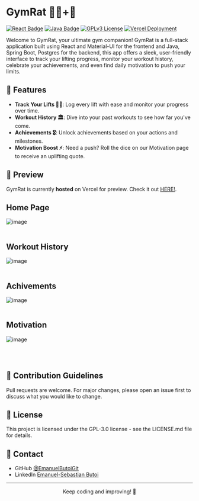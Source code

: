 # GymRat 🏋🏻+🐁

[![React Badge](https://img.shields.io/badge/Frontend-React-blue.svg?style=flat-square&logo=react)](https://reactjs.org/)
[![Java Badge](https://img.shields.io/badge/Backend-Java-red.svg?style=flat-square&logo=java)](https://www.oracle.com/java/)
[![GPLv3 License](https://img.shields.io/badge/License-GPLv3-blue.svg?style=flat-square)](https://www.gnu.org/licenses/gpl-3.0)
[![Vercel Deployment](https://img.shields.io/badge/deployed%20on-Vercel-black?style=flat-square&logo=vercel)](https://vercel.com/)

Welcome to GymRat, your ultimate gym companion! GymRat is a full-stack application built using React and Material-UI for the frontend and Java, Spring Boot, Postgres for the backend, this app offers a sleek, user-friendly interface to track your lifting progress, monitor your workout history, celebrate your achievements, and even find daily motivation to push your limits.

## 🚀 Features 

- **Track Your Lifts 🏋🏻**: Log every lift with ease and monitor your progress over time.
- **Workout History 🏛️**: Dive into your past workouts to see how far you've come.
- **Achievements 🎖️**: Unlock achievements based on your actions and milestones.
- **Motivation Boost ⚡**: Need a push? Roll the dice on our Motivation page to receive an uplifting quote.

## 🐋 Preview 

GymRat is currently **hosted** on Vercel for preview. Check it out [HERE!](https://gym-rat-ruby.vercel.app/).

## Home Page <br>
![image](https://github.com/EmanuelButoiGit/gym-rat/assets/72088440/23881451-37ad-4b08-98c3-cd306dac0633)
<br><br>
## Workout History <br>
![image](https://github.com/EmanuelButoiGit/gym-rat/assets/72088440/9edda91c-42b4-4077-9b61-edd027cbd53e)
<br><br>
## Achivements <br>
![image](https://github.com/EmanuelButoiGit/gym-rat/assets/72088440/aeac4728-27a0-474e-93f7-d557444ee7cd)
<br><br>
## Motivation <br>
![image](https://github.com/EmanuelButoiGit/gym-rat/assets/72088440/1c818847-afd5-4cd4-a58d-3b691e74cde8)

<br><br>

## 🤝 Contribution Guidelines
Pull requests are welcome. For major changes, please open an issue first to discuss what you would like to change.

## 📜 License
This project is licensed under the GPL-3.0 license - see the LICENSE.md file for details.

## 📮 Contact
- GitHub [@EmanuelButoiGit](https://github.com/{EmanuelButoiGit})
- LinkedIn [Emanuel-Sebastian Butoi](https://www.linkedin.com/in/{emanuel-sebastian-butoi-929271213})

---

<p align="center">
  Keep coding and improving! 🚀
</p>








